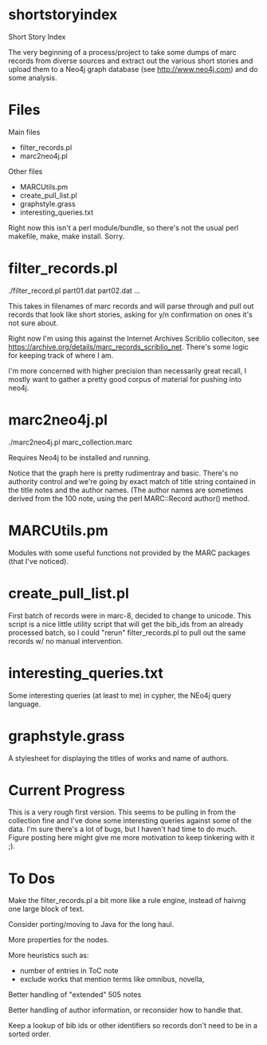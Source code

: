 shortstoryindex
===============

Short Story Index

The very beginning of a process/project to take some dumps of marc records from diverse sources and extract out the various short stories and upload them to a Neo4j graph database (see http://www.neo4j.com) and do some analysis. 

Files
===============
Main files
* filter_records.pl
* marc2neo4j.pl

Other files
* MARCUtils.pm
* create_pull_list.pl
* graphstyle.grass
* interesting_queries.txt

Right now this isn't a perl module/bundle, so there's not the usual perl makefile, make, make install. Sorry.

filter_records.pl
===============

./filter_record.pl part01.dat part02.dat ...

This takes in filenames of marc records and will parse through and pull out records that look like short stories, asking for y/n confirmation on ones it's not sure about.

Right now I'm using this against the Internet Archives Scriblio colleciton, see https://archive.org/details/marc_records_scriblio_net. There's some logic for keeping track of where I am.

I'm more concerned with higher precision than necessarily great recall, I mostly want to gather a pretty good corpus of material for pushing into neo4j.


marc2neo4j.pl
===============

./marc2neo4j.pl marc_collection.marc

Requires Neo4j to be installed and running.

Notice that the graph here is pretty rudimentray and basic. There's no authority control and we're going by exact match of title string contained in the title notes and the author names. (The author names are sometimes derived from the 100 note, using the perl MARC::Record author() method.

MARCUtils.pm
===============

Modules with some useful functions not provided by the MARC packages (that I've noticed).

create_pull_list.pl
===============
First batch of records were in marc-8, decided to change to unicode. This script is a nice little utility script that will get the bib_ids from an already processed batch, so I could "rerun" filter_records.pl to pull out the same records w/ no manual intervention.


interesting_queries.txt
===============

Some interesting queries (at least to me) in cypher, the NEo4j query language.


graphstyle.grass
===============

A stylesheet for displaying the titles of works and name of authors.




Current Progress
===============

This is a very rough first version. This seems to be pulling in from the collection fine and I've done some interesting queries against some of the data. I'm sure there's a lot of bugs, but I haven't had time to do much. Figure posting here might give me more motivation to keep tinkering with it ;).


To Dos
===============

Make the filter_records.pl a bit more like a rule engine, instead of haivng one large block of text.

Consider porting/moving to Java for the long haul.

More properties for the nodes.

More heuristics such as:
  - number of entries in ToC note
  - exclude works that mention terms like omnibus, novella, 

Better handling of "extended" 505 notes

Better handling of author information, or reconsider how to handle that.

Keep a lookup of bib ids or other identifiers so records don't need to be in a sorted order.